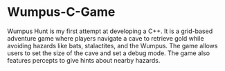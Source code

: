 # Wumpus-C-Game
Wumpus Hunt is my first attempt at developing a C++. It is a grid-based adventure game where players navigate a cave to retrieve gold while avoiding hazards like bats, stalactites, and the Wumpus. The game allows users to set the size of the cave and set a debug mode. The game also features percepts to give hints about nearby hazards. 
